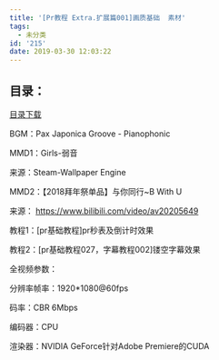 ```yaml
---
title: '[Pr教程 Extra.扩展篇001]画质基础  素材'
tags:
  - 未分类
id: '215'
date: 2019-03-30 12:03:22
---
```


目录：
---

[目录](http://www.saten.top/wp-content/uploads/2019/03/unnamed-file-1.pdf)[下载](http://www.saten.top/wp-content/uploads/2019/03/unnamed-file-1.pdf)

BGM：Pax Japonica Groove - Pianophonic

MMD1：Girls-弱音

来源：Steam-Wallpaper Engine

MMD2：【2018拜年祭单品】与你同行~B With U

来源： https://www.bilibili.com/video/av20205649

教程1：\[pr基础教程\]pr秒表及倒计时效果

教程2：\[pr基础教程027，字幕教程002\]镂空字幕效果

全视频参数：

分辨率帧率：1920\*1080@60fps

码率：CBR 6Mbps

编码器：CPU

渲染器：NVIDIA GeForce针对Adobe Premiere的CUDA
